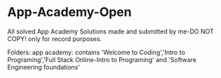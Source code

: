 # App-Academy-Open
All solved App Academy Solutions made and submitted by me-DO NOT COPY! only for record purposes.

Folders:
app academy: contains 'Welcome to Coding','Intro to Programing','Full Stack Online-Intro to Programing' and 'Software Engineering foundations'
